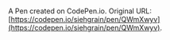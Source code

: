 # 

A Pen created on CodePen.io. Original URL: [https://codepen.io/siehgrain/pen/QWmXwyv](https://codepen.io/siehgrain/pen/QWmXwyv).

